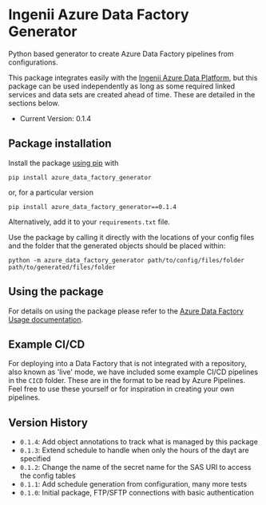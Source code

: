 # Ingenii Azure Data Factory Generator
Python based generator to create Azure Data Factory pipelines from configurations.

This package integrates easily with the [Ingenii Azure Data Platform](https://github.com/ingenii-solutions/azure-data-platform), but this package can be used independently as long as some required linked services and data sets are created ahead of time. These are detailed in the sections below.

* Current Version: 0.1.4

## Package installation

Install the package [using pip](https://pip.pypa.io/en/stable/user_guide/) with 
```
pip install azure_data_factory_generator
```
or, for a particular version
```
pip install azure_data_factory_generator==0.1.4
```
Alternatively, add it to your `requirements.txt` file. 

Use the package by calling it directly with the locations of your config files and the folder that the generated objects should be placed within:
```
python -m azure_data_factory_generator path/to/config/files/folder path/to/generated/files/folder
```

## Using the package

For details on using the package please refer to the [Azure Data Factory Usage documentation](docs/user/Usage.md). 

## Example CI/CD

For deploying into a Data Factory that is not integrated with a repository, also known as 'live' mode, we have included some example CI/CD pipelines in the `CICD` folder. These are in the format to be read by Azure Pipelines. Feel free to use these yourself or for inspiration in creating your own pipelines. 

## Version History

* `0.1.4`: Add object annotations to track what is managed by this package 
* `0.1.3`: Extend schedule to handle when only the hours of the dayt are specified 
* `0.1.2`: Change the name of the secret name for the SAS URI to access the config tables
* `0.1.1`: Add schedule generation from configuration, many more tests
* `0.1.0`: Initial package, FTP/SFTP connections with basic authentication
